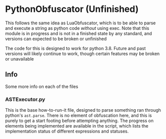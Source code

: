 # PythonObfuscator (Unfinished)

This follows the same idea as LuaObfuscator, which is to be able to parse and execute a string as python code *without* using exec. Note that this module is in progress and is not in a finished state by any standard, and versions can expected to be broken or unfinished

The code for this is designed to work for python 3.8. Future and past versions will likely continue to work, though certain features may be broken or unavailable

## Info

Some more info on each of the files

### ASTExecutor.py

This is the base how-to-run-it file, designed to parse something ran through python's `ast.parse`. There is no element of obfuscation here, and this is purely to get a start footing before attempting anything. The progress on elements being implemented are available in the script, which lists the implementation status of different expressions and statuses.